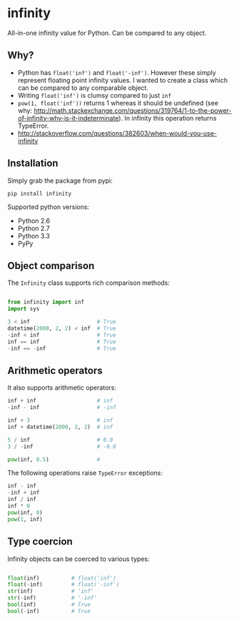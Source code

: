 infinity
========

All-in-one infinity value for Python. Can be compared to any object.


Why?
----

* Python has `float('inf')` and `float('-inf')`. However these simply represent
floating point infinity values. I wanted to create a class which can be compared to any comparable object.
* Writing `float('inf')` is clumsy compared to just `inf`
* `pow(1, float('inf'))` returns 1 whereas it should be undefined (see why: http://math.stackexchange.com/questions/319764/1-to-the-power-of-infinity-why-is-it-indeterminate). In infinity this operation returns TypeError.
* http://stackoverflow.com/questions/382603/when-would-you-use-infinity


Installation
------------


Simply grab the package from pypi:


    pip install infinity


Supported python versions:

* Python 2.6
* Python 2.7
* Python 3.3
* PyPy


Object comparison
-----------------

The `Infinity` class supports rich comparison methods:


```python

from infinity import inf
import sys

3 < inf                     # True
datetime(2000, 2, 2) < inf  # True
-inf < inf                  # True
inf == inf                  # True
-inf == -inf                # True
```

Arithmetic operators
--------------------


It also supports arithmetic operators:

```python
inf + inf                   # inf
-inf - inf                  # -inf

inf + 3                     # inf
inf + datetime(2000, 2, 2)  # inf

5 / inf                     # 0.0
3 / -inf                    # -0.0

pow(inf, 0.5)               #
```

The following operations raise `TypeError` exceptions:

```python
inf - inf
-inf + inf
inf / inf
inf * 0
pow(inf, 0)
pow(1, inf)
```

Type coercion
-------------

Infinity objects can be coerced to various types:

```python

float(inf)          # float('inf')
float(-inf)         # float('-inf')
str(inf)            # 'inf'
str(-inf)           # '-inf'
bool(inf)           # True
bool(-inf)          # True
```

